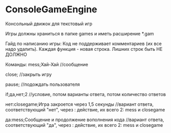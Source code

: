 # ConsoleGameEngine
Консольный движок для текстовый игр 

Игры должны храниться в папке games и иметь расширение *.gam

Гайд по написанию игры:
Код не поддерживает комментариев (их все надо удалить). Каждая функция - новая строка. Лишних строк быть НЕ ДОЛЖНО

Команды:
mess;Хай-Хай //сообщение

close; //закрыть игру

pause; //подождать пользователя



if;да,нет;2 //условие, потом варианты ответа, потом количество ответов

нет:closegame;Игра закроется через 1,5 секунды //вариант ответа, соответствующий "нет", через : действие, их всего 2: mess и closegame

да:mess;Сообщение и продолжение вополнения кода //вариант ответа, соответствующий "да", через : действие, их всего 2: mess и closegame
